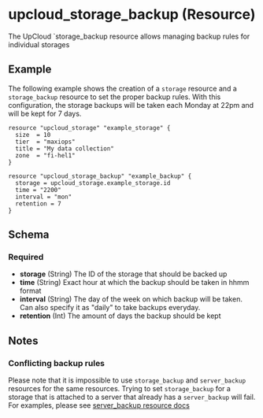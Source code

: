# upcloud_storage_backup (Resource)

The UpCloud `storage_backup resource allows managing backup rules for individual storages

## Example

The following example shows the creation of a `storage` resource and a `storage_backup` resource to set the proper backup rules. With this configuration, the storage backups will be taken each Monday at 22pm and will be kept for 7 days.

```hcl
resource "upcloud_storage" "example_storage" {
  size  = 10
  tier  = "maxiops"
  title = "My data collection"
  zone  = "fi-hel1"
}

resource "upcloud_storage_backup" "example_backup" {
  storage = upcloud_storage.example_storage.id
  time = "2200"
  interval = "mon"
  retention = 7
}
```

## Schema

### Required

- **storage** (String) The ID of the storage that should be backed up
- **time** (String) Exact hour at which the backup should be taken in hhmm format
- **interval** (String) The day of the week on which backup will be taken. Can also specify it as "daily" to take backups everyday.
- **retention** (Int) The amount of days the backup should be kept

## Notes

### Conflicting backup rules
Please note that it is impossible to use `storage_backup` and `server_backup` resources for the same resources. Trying to set `storage_backup` for a storage that is attached to a server that already has a `server_backup` will fail. For examples, please see [server_backup resource docs](./storage_backup.md)
